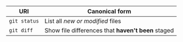
| URI | Canonical form |
| --- | --- |
| `git status` | List all *new or modified* files |
| `git diff` | Show file differences that **haven't been** staged |
